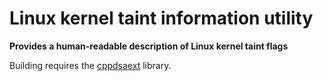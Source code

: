 # Linux kernel taint information utility

**Provides a human-readable description of Linux kernel taint flags**

Building requires the [cppdsaext](https://github.com/raltnoeder/cppdsaext) library.

